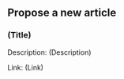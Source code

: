 ## Propose a new article

<!--- Insert details belonging to the article you want to propose in our newslietter below. -->

### (Title)

Description: (Description)

Link: (Link)